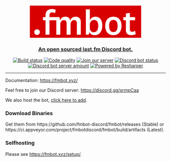 <p align="center">
   <img src="https://raw.githubusercontent.com/Bitl/FMBot_Discord/1.1.4/fmbotlogo.png" width="350" alt=".fmbot logo">
</p>
<h3 align="center">
   <a href="https://fmbot.xyz/">An open sourced last.fm Discord bot.</a>
</h3>
<p align="center">
  <a href="https://ci.appveyor.com/project/fmbotdiscord/fmbot"><img src="https://ci.appveyor.com/api/projects/status/wy7md66rtm8ov1ej?svg=true" alt="Build status"></a>
  <a href="https://www.codacy.com/manual/th0mk/fmbot?utm_source=github.com&amp;utm_medium=referral&amp;utm_content=fmbot-discord/fmbot&amp;utm_campaign=Badge_Grade"><img src="https://api.codacy.com/project/badge/Grade/878c29f25df44d22b3909c494539727d" alt="Code quality"></a>
  <a href="https://discord.gg/srmpCaa"><img src="https://img.shields.io/badge/chat-on%20discord-7289da.svg" alt="Join our server"></a>
  <a href="https://top.gg/bot/356268235697553409"><img src="https://top.gg/api/widget/status/356268235697553409.svg?noavatar=true" alt="Discord bot status"></a>
  <a href="https://top.gg/bot/356268235697553409"><img src="https://top.gg/api/widget/servers/356268235697553409.svg?noavatar=true" alt="Discord bot server amount"></a>
  <a href="https://www.jetbrains.com/?from=fmbot"><img src="https://img.shields.io/badge/Powered%20by%20JetBrains-gray.svg?logo=resharper" alt="Powered by Resharper"></a>
</p>
<hr />

Documentation: https://fmbot.xyz/

Feel free to join our Discord server: https://discord.gg/srmpCaa

We also host the bot, [click here to add](https://discordapp.com/oauth2/authorize?client_id=356268235697553409&scope=bot&permissions=52288).

<h3>Download Binaries</h3>
Get them from https://github.com/fmbot-discord/fmbot/releases (Stable) or https://ci.appveyor.com/project/fmbotdiscord/fmbot/build/artifacts (Latest).

<h3>Selfhosting</h3>

Please see https://fmbot.xyz/setup/.

